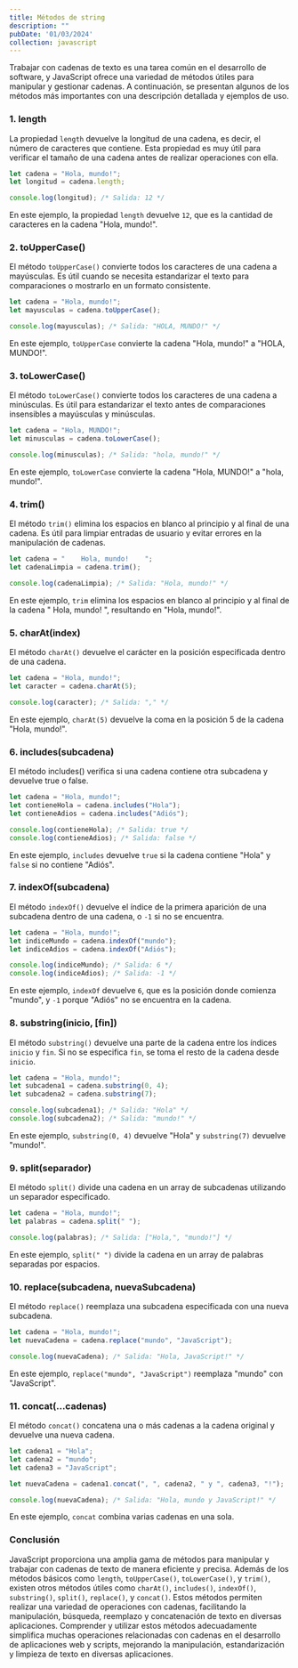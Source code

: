```yaml
---
title: Métodos de string
description: ""
pubDate: '01/03/2024'
collection: javascript
---
```


Trabajar con cadenas de texto es una tarea común en el desarrollo de software, y JavaScript ofrece una variedad de métodos útiles para manipular y gestionar cadenas. A continuación, se presentan algunos de los métodos más importantes con una descripción detallada y ejemplos de uso.

### 1. length

La propiedad `length` devuelve la longitud de una cadena, es decir, el número de caracteres que contiene. Esta propiedad es muy útil para verificar el tamaño de una cadena antes de realizar operaciones con ella.

```javascript
let cadena = "Hola, mundo!";
let longitud = cadena.length;

console.log(longitud); /* Salida: 12 */
```

En este ejemplo, la propiedad `length` devuelve `12`, que es la cantidad de caracteres en la cadena "Hola, mundo!".

### 2. toUpperCase()

El método `toUpperCase()` convierte todos los caracteres de una cadena a mayúsculas. Es útil cuando se necesita estandarizar el texto para comparaciones o mostrarlo en un formato consistente.

```javascript
let cadena = "Hola, mundo!";
let mayusculas = cadena.toUpperCase();

console.log(mayusculas); /* Salida: "HOLA, MUNDO!" */
```

En este ejemplo, `toUpperCase` convierte la cadena "Hola, mundo!" a "HOLA, MUNDO!".

### 3. toLowerCase()

El método `toLowerCase()` convierte todos los caracteres de una cadena a minúsculas. Es útil para estandarizar el texto antes de comparaciones insensibles a mayúsculas y minúsculas.

```javascript
let cadena = "Hola, MUNDO!";
let minusculas = cadena.toLowerCase();

console.log(minusculas); /* Salida: "hola, mundo!" */
```

En este ejemplo, `toLowerCase` convierte la cadena "Hola, MUNDO!" a "hola, mundo!".

### 4. trim()

El método `trim()` elimina los espacios en blanco al principio y al final de una cadena. Es útil para limpiar entradas de usuario y evitar errores en la manipulación de cadenas.

```javascript
let cadena = "    Hola, mundo!    ";
let cadenaLimpia = cadena.trim();

console.log(cadenaLimpia); /* Salida: "Hola, mundo!" */
```

En este ejemplo, `trim` elimina los espacios en blanco al principio y al final de la cadena " Hola, mundo! ", resultando en "Hola, mundo!".

### 5. charAt(index)

El método `charAt()` devuelve el carácter en la posición especificada dentro de una cadena.

```javascript
let cadena = "Hola, mundo!";
let caracter = cadena.charAt(5);

console.log(caracter); /* Salida: "," */
```

En este ejemplo, `charAt(5)` devuelve la coma en la posición 5 de la cadena "Hola, mundo!".

### 6. includes(subcadena)

El método includes() verifica si una cadena contiene otra subcadena y devuelve true o false.

```javascript
let cadena = "Hola, mundo!";
let contieneHola = cadena.includes("Hola");
let contieneAdios = cadena.includes("Adiós");

console.log(contieneHola); /* Salida: true */
console.log(contieneAdios); /* Salida: false */
```

En este ejemplo, `includes` devuelve `true` si la cadena contiene "Hola" y `false` si no contiene "Adiós".

### 7. indexOf(subcadena)

El método `indexOf()` devuelve el índice de la primera aparición de una subcadena dentro de una cadena, o `-1` si no se encuentra.

```javascript
let cadena = "Hola, mundo!";
let indiceMundo = cadena.indexOf("mundo");
let indiceAdios = cadena.indexOf("Adiós");

console.log(indiceMundo); /* Salida: 6 */
console.log(indiceAdios); /* Salida: -1 */
```

En este ejemplo, `indexOf` devuelve `6`, que es la posición donde comienza "mundo", y `-1` porque "Adiós" no se encuentra en la cadena.

### 8. substring(inicio, [fin])

El método `substring()` devuelve una parte de la cadena entre los índices `inicio` y `fin`. Si no se especifica `fin`, se toma el resto de la cadena desde `inicio`.

```javascript
let cadena = "Hola, mundo!";
let subcadena1 = cadena.substring(0, 4);
let subcadena2 = cadena.substring(7);

console.log(subcadena1); /* Salida: "Hola" */
console.log(subcadena2); /* Salida: "mundo!" */
```

En este ejemplo, `substring(0, 4)` devuelve "Hola" y `substring(7)` devuelve "mundo!".

### 9. split(separador)

El método `split()` divide una cadena en un array de subcadenas utilizando un separador especificado.

```javascript
let cadena = "Hola, mundo!";
let palabras = cadena.split(" ");

console.log(palabras); /* Salida: ["Hola,", "mundo!"] */
```

En este ejemplo, `split(" ")` divide la cadena en un array de palabras separadas por espacios.

### 10. replace(subcadena, nuevaSubcadena)

El método `replace()` reemplaza una subcadena especificada con una nueva subcadena.

```javascript
let cadena = "Hola, mundo!";
let nuevaCadena = cadena.replace("mundo", "JavaScript");

console.log(nuevaCadena); /* Salida: "Hola, JavaScript!" */
```

En este ejemplo, `replace("mundo", "JavaScript")` reemplaza "mundo" con "JavaScript".

### 11. concat(...cadenas)

El método `concat()` concatena una o más cadenas a la cadena original y devuelve una nueva cadena.

```javascript
let cadena1 = "Hola";
let cadena2 = "mundo";
let cadena3 = "JavaScript";

let nuevaCadena = cadena1.concat(", ", cadena2, " y ", cadena3, "!");

console.log(nuevaCadena); /* Salida: "Hola, mundo y JavaScript!" */
```

En este ejemplo, `concat` combina varias cadenas en una sola.



### Conclusión

JavaScript proporciona una amplia gama de métodos para manipular y trabajar con cadenas de texto de manera eficiente y precisa. Además de los métodos básicos como `length`, `toUpperCase()`, `toLowerCase()`, y `trim()`, existen otros métodos útiles como `charAt()`, `includes()`, `indexOf()`, `substring()`, `split()`, `replace()`, y `concat()`. Estos métodos permiten realizar una variedad de operaciones con cadenas, facilitando la manipulación, búsqueda, reemplazo y concatenación de texto en diversas aplicaciones. Comprender y utilizar estos métodos adecuadamente simplifica muchas operaciones relacionadas con cadenas en el desarrollo de aplicaciones web y scripts, mejorando la manipulación, estandarización y limpieza de texto en diversas aplicaciones.
